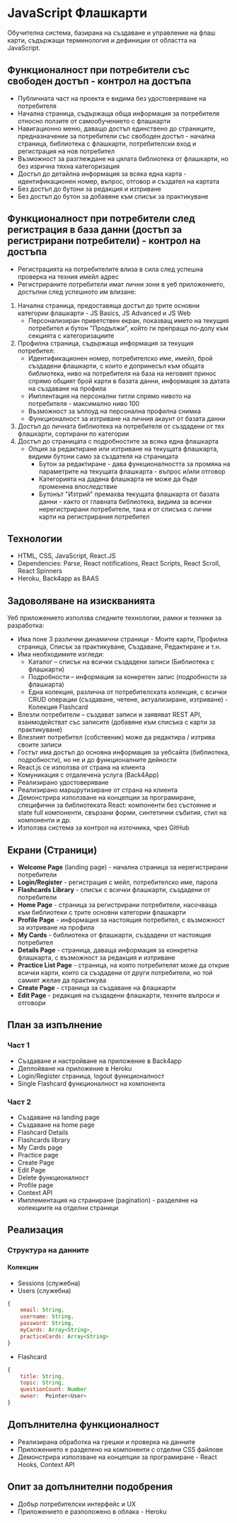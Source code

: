 # JavaScript Флашкарти
Обучителна система, базирана на създаване и управление на флаш карти, съдържащи терминология и дефиниции от областта на JavaScript.

## Функционалност при потребители със свободен достъп - контрол на достъпа
* Публичната част на проектa е видима без удостоверяване на потребителя
* Начална страница, съдържаща обща информация за потребителя относно ползите от самообучението с флашкарти
* Навигационно меню, даващо достъп единствено до страниците, предназначение за потребители със свободен достъп - начална страница, библиотека с флашкарти, потребителски вход и регистрация на нов потребител
* Възможност за разглеждане на цялата библиотека от флашкарти, но без изрична тяхна категоризация
* Достъп до детайлна информация за всяка една карта - идентификационен номер, въпрос, отговор и създател на картата
* Без достъп до бутони за редакция и изтриване
* Без достъп до бутон за добавяне към списък за практикуване

## Функционалност при потребители след регистрация в база данни (достъп за регистрирани потребители) - контрол на достъпа
* Регистрацията на потребителите влиза в сила след успешна проверка на техния имейл адрес
* Регистрираните потребители имат лични зони в уеб приложението, достъпни след успешното им влизане:
1. Начална страница, предоставяща достъп до трите основни категории флашкарти - JS Basics, JS Advanced и JS Web
    - Персонализиран приветствен екран, показващ името на текущия потребител и бутон "Продължи", който ги препраща по-долу към секцията с категоризациите
2. Профилна страница, съдържаща информация за текущия потребител:
    - Идентификационен номер, потребителско име, имейл, брой създадени флашкарти, с които е допринесъл към общата библиотека, ниво на потребителя на база на неговият принос спрямо общият брой карти в базата данни, информация за датата на създаване на профила
    - Имплентация на персонални титли спрямо нивото на потребителя - максимално ниво 100
    - Възможност за ъплоуд на персонална профилна снимка
    - Функционалност за изтриване на личния акаунт от базата данни
3. Достъп до личната библиотека на потребителя от създадени от тях флашкарти, сортирани по категории
4. Достъп до страницата с подробностите за всяка една флашкарта
    - Опция за редактиране или изтриване на текущата флашкарта, видими бутони само за създателя на страницата
        - Бутон за редактиране - дава функционалността за промяна на параметрите на текущата флашкарта - въпрос и/или отговор
        - Категорията на дадена флашкарта не може да бъде променена впоследствие
        - Бутонът "Изтрий" премахва текущата флашкарта от базата данни - както от главната библиотека, видима за всички нерегистрирани потребители, така и от списъка с лични карти на регистрирания потребител

## Технологии
* HTML, CSS, JavaScript, React.JS
* Dependencies: Parse, React notifications, React Scripts, React Scroll, React Spinners
* Heroku, Back4app as BAAS

## Задоволяване на изискванията
Уеб приложението използва следните технологии, рамки и техники за разработка:
* Има поне 3 различни динамични страници - Моите карти, Профилна страница, Списък за практикуване, Създаване, Редактиране и т.н.
* Има необходимите изгледи:
    - Каталог – списък на всички създадени записи (Библиотека с флашкарти)
    - Подробности – информация за конкретен запис (подробности за флашкарта)
    - Една колекция, различна от потребителската колекция, с всички CRUD операции (създаване, четене, актуализиране, изтриване) - Колекция Flashcard
* Влезли потребители – създават записи и заявяват REST API, взаимодействат със записите (добавяне към списъка с карти за практикуване)
* Влезлият потребител (собственик) може да редактира / изтрива своите записи
* Гостът има достъп до основна информация за уебсайта (библиотека, подробности), но не и до функционалните дейности
* React.js се използва от страна на клиента
* Комуникация с отдалечена услуга (Back4App)
* Реализирано удостоверяване
* Реализирано маршрутизиране от страна на клиента
* Демонстрира използване на концепции за програмиране, специфични за библиотеката React: компоненти без състояние и state full компоненти, свързани форми, синтетични събития, стил на компоненти и др.
* Използва система за контрол на източника, чрез GitHub

## Екрани (Страници)
* **Welcome Page** (landing page) - начална страница за нерегистрирани потребители
* **Login/Register** - регистрация с мейл, потребителско име, парола
* **Flashcards Library** - списък с всички флашкарти, създадени от потребители
* **Home Page** - страница за регистрирани потребители, насочваща към библиотеки с трите основни категории флашкарти
* **Profile Page** - информация за настоящия потребител, с възможност за изтриване на профила
* **My Cards** - библиотека от флашкарти, създадени от настоящия потребител
* **Details Page** - страница, даваща информация за конкретна флашкарта, с възможност за редакция и изтриване
* **Practice List Page** - страница, на която потребителят може да открие всички карти, които са създадени от други потребители, но той самият желае да практикува
* **Create Page** - страница за създаване на флашкарти
* **Edit Page** - редакция на създадени флашкарти, техните въпроси и отговори

## План за изпълнение
### Част 1
* Създаване и настройване на приложение в Back4app
* Деплойване на приложение в Heroku
* Login/Register страница, logout функционалност
* Single Flashcard функционалност на компонента

### Част 2
* Създаване на landing page
* Създаване на home page
* Flashcard Details
* Flashcards library
* My Cards page
* Practice page
* Crеаte Page
* Edit Page
* Delete функционалност
* Profile page
* Context API
* Имплементация на страниране (pagination) - разделяне на колекциите на отделни страници

## Реализация
### Структура на данните
#### Колекции
* Sessions (служебна)
* Users (служебна)
```javascript
{
    email: String,
    username: String,
    password: String,
    myCards: Array<String>,
    practiceCards: Array<String>
}
```
* Flashcard
```javascript
{
    title: String,
    topic: String,
    questionCount: Number
    owner:  Pointer<User>
}
```
## Допълнителна функционалност
* Реализирана обработка на грешки и проверка на данните
* Приложението е разделено на компоненти с отделни CSS файлове
* Демонстрира използване на концепции за програмиране - React Hooks, Context API

## Опит за допълнителни подобрения
* Добър потребителски интерфейс и UX
* Приложението е разположено в облака - Heroku